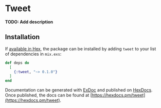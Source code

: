 # Tweet

**TODO: Add description**

## Installation

If [available in Hex](https://hex.pm/docs/publish), the package can be installed
by adding `tweet` to your list of dependencies in `mix.exs`:

```elixir
def deps do
  [
    {:tweet, "~> 0.1.0"}
  ]
end
```

Documentation can be generated with [ExDoc](https://github.com/elixir-lang/ex_doc)
and published on [HexDocs](https://hexdocs.pm). Once published, the docs can
be found at [https://hexdocs.pm/tweet](https://hexdocs.pm/tweet).

